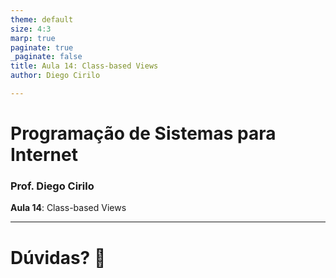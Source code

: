```yaml
---
theme: default
size: 4:3
marp: true
paginate: true
_paginate: false
title: Aula 14: Class-based Views
author: Diego Cirilo

---
```

<style>
img {
  display: block;
  margin: 0 auto;
}
</style>

# <!-- fit --> Programação de Sistemas para Internet

### Prof. Diego Cirilo

**Aula 14**: Class-based Views

---
# <!--fit--> Dúvidas? 🤔
